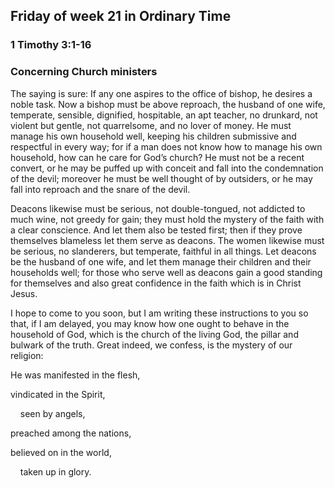 ## Friday of week 21 in Ordinary Time

### 1 Timothy 3:1-16

### Concerning Church ministers

The saying is sure: If any one aspires to the office of bishop, he desires a noble task. Now a bishop must be above reproach, the husband of one wife, temperate, sensible, dignified, hospitable, an apt teacher, no drunkard, not violent but gentle, not quarrelsome, and no lover of money. He must manage his own household well, keeping his children submissive and respectful in every way; for if a man does not know how to manage his own household, how can he care for God’s church? He must not be a recent convert, or he may be puffed up with conceit and fall into the condemnation of the devil; moreover he must be well thought of by outsiders, or he may fall into reproach and the snare of the devil.

Deacons likewise must be serious, not double-tongued, not addicted to much wine, not greedy for gain; they must hold the mystery of the faith with a clear conscience. And let them also be tested first; then if they prove themselves blameless let them serve as deacons. The women likewise must be serious, no slanderers, but temperate, faithful in all things. Let deacons be the husband of one wife, and let them manage their children and their households well; for those who serve well as deacons gain a good standing for themselves and also great confidence in the faith which is in Christ Jesus.

I hope to come to you soon, but I am writing these instructions to you so that, if I am delayed, you may know how one ought to behave in the household of God, which is the church of the living God, the pillar and bulwark of the truth. Great indeed, we confess, is the mystery of our religion:

He was manifested in the flesh,

vindicated in the Spirit,

    seen by angels,

preached among the nations,

believed on in the world,

    taken up in glory.